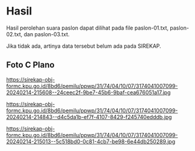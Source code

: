 # Hasil

Hasil perolehan suara paslon dapat dilihat pada file paslon-01.txt, paslon-02.txt, dan paslon-03.txt.

Jika tidak ada, artinya data tersebut belum ada pada SIREKAP.

## Foto C Plano

https://sirekap-obj-formc.kpu.go.id/8bd6/pemilu/ppwp/31/74/04/10/07/3174041007099-20240214-215608--24ceec2f-9be7-45b6-9baf-cea676051a17.jpg

https://sirekap-obj-formc.kpu.go.id/8bd6/pemilu/ppwp/31/74/04/10/07/3174041007099-20240214-214843--d4c5da1b-ef7f-4107-8429-f245740edddb.jpg

https://sirekap-obj-formc.kpu.go.id/8bd6/pemilu/ppwp/31/74/04/10/07/3174041007099-20240214-215013--5c518bd0-0c81-4cb7-be98-6e44db250289.jpg
